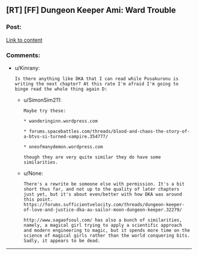 ## [RT] [FF] Dungeon Keeper Ami: Ward Trouble

### Post:

[Link to content](https://forums.sufficientvelocity.com/threads/dungeon-keeper-ami-sailor-moon-dungeon-keeper.31639/page-20#post-7389975)

### Comments:

- u/Kinrany:
  ```
  Is there anything like DKA that I can read while Pusakuronu is writing the next chapter? At this rate I'm afraid I'm going to binge read the whole thing again D:
  ```

  - u/SimonSim211:
    ```
    Maybe try these:

    * wanderinginn.wordpress.com

    * forums.spacebattles.com/threads/blood-and-chaos-the-story-of-a-btvs-si-turned-vampire.354777/

    * oneofmanydemon.wordpress.com

    though they are very quite similar they do have some similarities.
    ```

  - u/None:
    ```
    There's a rewrite be someone else with permission. It's a bit short thus far, and not up to the quality of later chapters just yet, but it's about even/better with how DKA was around this point.
    https://forums.sufficientvelocity.com/threads/dungeon-keeper-of-love-and-justice-dka-au-sailor-moon-dungeon-keeper.32279/

    http://www.sagaofsoul.com/ has also a bunch of similarities, namely, a magical girl trying to apply a scientific approach and modern engineering to magic, but it spends more time on the science of magical girls rather than the world conquering bits. Sadly, it appears to be dead.
    ```

---


